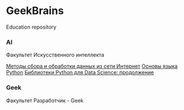 # GeekBrains
Education repository

### AI

Факультет
Искусственного интеллекта

[Методы сбора и обработки данных из сети Интернет](https://github.com/XYI7I/GeekBrains/tree/main/AI/Method_collecting_Internet_data)
[Основы языка Python](https://github.com/XYI7I/GeekBrains/tree/main/AI/Python)
[Библиотеки Python для Data Science: продолжение](https://github.com/XYI7I/GeekBrains/tree/main/AI/PythonDS_2)

### Geek

Факультет
Разработчик - Geek
